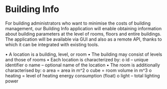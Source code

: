 # Building Info

For building administrators who want to minimise the costs of building management, our Building Info application will enable obtaining information about building parameters at the level of rooms, floors and entire buildings. The application will be available via GUI and also as a remote API, thanks to which it can be integrated with existing tools. 

• A location is a building, level, or room
• The building may consist of levels and those of rooms
• Each location is characterized by:
    o id – unique identifier
   o name – optional name of the location
• The room is additionally characterised by:
   o area = area in m^2
   o cube = room volume in m^3
   o heating = level of heating energy consumption (float)
   o light – total lighting power

